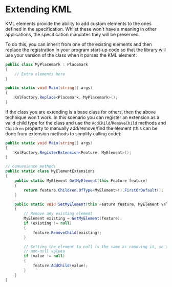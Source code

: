 # Extending KML

KML elements provide the ability to add custom elements to the ones defined in
the specification. Whilst these won't have a meaning in other applications, the
specification mandates they will be preserved.

To do this, you can inherit from one of the existing elements and then replace
the registration in your program start-up code so that the library will use your
version of the class when it parses the KML element:

```csharp
public class MyPlacemark : Placemark
{
    // Extra elements here
}
```

```csharp
public static void Main(string[] args)
{
    KmlFactory.Replace<Placemark, MyPlacemark>();
}
```

If the class you are extending is a base class for others, then the above
technique won't work. In this scenario you can register an extension as a valid
child type for the class and use the `AddChild`/`RemoveChild` methods and
`Children` property to manually add/remove/find the element (this can be done
from extension methods to simplify calling code):

```csharp
public static void Main(string[] args)
{
    KmlFactory.RegisterExtension<Feature, MyElement>();
}
```

```csharp
// Convenience methods
public static class MyElementExtensions
{
    public static MyElement GetMyElement(this Feature feature)
    {
        return feature.Children.OfType<MyElement>().FirstOrDefault();
    }

    public static void SetMyElement(this Feature feature, MyElement value)
    {
        // Remove any existing element
        MyElement existing = GetMyElement(feature);
        if (existing != null)
        {
            feature.RemoveChild(existing);
        }

        // Setting the element to null is the same as removing it, so only add
        // non-null values
        if (value != null)
        {
            feature.AddChild(value);
        }
    }
}
```
